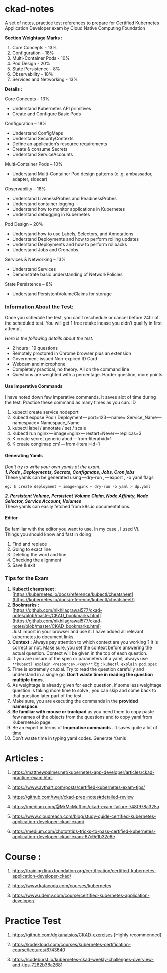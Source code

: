 # ckad-notes
A set of notes, practice test references to prepare for Certified Kubernetes Application Developer exam by Cloud Native Computing Foundation

**Section Weightage Marks :**

 1. Core Concepts - 13% 
 2. Configuration - 18% 
 3. Multi-Container Pods - 10%
 4. Pod Design - 20% 
 5. State Persistence - 8% 
 6. Observability - 18% 
 7. Services and Networking - 13%

**Details :**

Core Concepts – 13%

-   Understand Kubernetes API primitives
-   Create and Configure Basic Pods

Configuration – 18%

-   Understand ConfigMaps
-   Understand SecurityContexts
-   Define an application’s resource requirements
-   Create & consume Secrets
-   Understand ServiceAccounts

Multi-Container Pods – 10%

-   Understand Multi-Container Pod design patterns (e .g. ambassador, adapter, sidecar)

Observability – 18%

-   Understand LivenessProbes and ReadinessProbes
-   Understand container logging
-   Understand how to monitor applications in Kubernetes
-   Understand debugging in Kubernetes

Pod Design – 20%

-   Understand how to use Labels, Selectors, and Annotations
-   Understand Deployments and how to perform rolling updates
-   Understand Deployments and how to perform rollbacks
-   Understand Jobs and CronJobs

Services & Networking – 13%

-   Understand Services
-   Demonstrate basic understanding of NetworkPolicies

State Persistence – 8%

-   Understand PersistentVolumeClaims for storage


### **Information About the Test:**

Once you schedule the test, you can’t reschedule or cancel before 24hr of the scheduled test. You will get 1 free retake incase you didn’t qualify in first attempt.

_Here is the following details about the test._

-   2 hours : 19 questions
-   Remotely proctored in Chrome browser plus an extension
-   Government-issued Non-expired ID Card
-   Webcam and microphone
-   Completely practical, no theory. All on the command line
-   Questions are weighted with a percentage. Harder question, more points


#### **Use Imperative Commands**

I have noted down few imperative commands. It saves alot of time during the test. Practice these command as many times as you can. :D

1.  kubectl create service nodeport <myservicename>
2.  Kubectl expose Pod / Deployment — port=123 — name= Service_Name — namespace= Namespace_Name
3.  kubectl label / annotate / set / scale
4.  Kubectl run nginx — image=nginx — restart=Never — replicas=3
5.  K create secret generic abcd — from-literal=id=1
6.  K create congimap cm1 — from-literal=id=1

#### Generating Yamls

_Don’t try to write your own yamls at the exam._  
**_1. Pods , Deployments, Secrets, Configmaps, Jobs, Cron jobs_**  
These yamls can be generated using — dry-run , — export , -o yaml flags

    eg: k create deployment — image=nginx — dry-run -o yaml > dp.yaml

**_2. Persistent Volume, Persistent Volume Claim, Node Affinity, Node Selector, Service Account, Volumes_**  
These yamls can easily fetched from k8s.io documentations.

#### Editor

Be familiar with the editor you want to use. In my case , I used Vi.  
Things you should know and fast in doing

1.  Find and replace
2.  Going to exact line
3.  Deleting the word and line
4.  Checking the alignment
5.  Save & exit

### **Tips for the Exam**

1.  **Kubectl cheatsheet** : [https://kubernetes.io/docs/reference/kubectl/cheatsheet](https://kubernetes.io/docs/reference/kubectl/cheatsheet/)
2.  **Bookmarks :**  
    [https://github.com/nikhilagrawal577/ckad-notes/blob/master/CKAD_bookmarks.html](https://github.com/nikhilagrawal577/ckad-notes/blob/master/CKAD_bookmarks.html)  
    Just import in your browser and use it. I have added all relevant kubernetes.io document links.
3.  **Context :** Always pay attention to which context are you working ? It is correct or not. Make sure, you set the context before answering the actual question. Context will be given in the top of each question.
4.  If you are unsure of the spec or parameters of a yaml, always use `**kubectl explain <resource>.<key>**` Eg : `kubectl explain pod.spec`
5.  Time is extremely crucial. Try to read the question carefully and understand in a single go. **Don’t waste time in reading the question multiple times.**
6.  As weightage is already given for each question, if some less weightage question is taking more time to solve , you can skip and come back to that question later part of the test.
7.  Make sure, you are executing the commands in the **provided namespace**.
8.  **Be familiar with mouse or trackpad** as you need them to copy paste few names of the objects from the questions and to copy yaml from Kubernete.io page.
9.  Be an expert in terms of **Imperative commands** . It saves quite a lot of time
10.  Don’t waste time in typing yaml codes. Generate Yamls

# Articles : 
1. https://matthewpalmer.net/kubernetes-app-developer/articles/ckad-practice-exam.html

2. https://www.avthart.com/posts/certified-kubernetes-exam-tips/
    
3. https://github.com/twajr/ckad-prep-notes#detailed-review

4. https://medium.com/@MrMcMuffins/ckad-exam-failure-748f978a325a

5. https://www.cloudreach.com/blog/study-guide-certified-kubernetes-application-developer-ckad-exam/

6. https://medium.com/chotot/tips-tricks-to-pass-certified-kubernetes-application-developer-ckad-exam-67c9e1b32e6e
	



# Course :
1. https://training.linuxfoundation.org/certification/certified-kubernetes-application-developer-ckad/

2. https://www.katacoda.com/courses/kubernetes 

3. https://www.udemy.com/course/certified-kubernetes-application-developer/
	


# Practice Test 
1. https://github.com/dgkanatsios/CKAD-exercises [Highly recommended]

2. https://kodekloud.com/courses/kubernetes-certification-course/lectures/6743640

3. https://codeburst.io/kubernetes-ckad-weekly-challenges-overview-and-tips-7282b36a2681
	

